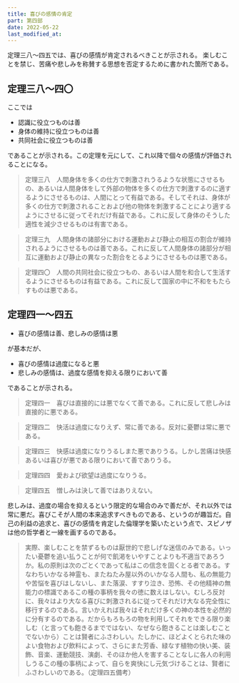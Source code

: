 ```yaml
---
title: 喜びの感情の肯定
part: 第四部
date: 2022-05-22
last_modified_at: 
---
```


定理三八～四五では、喜びの感情が肯定されるべきことが示される。
楽しむことを禁じ、苦痛や悲しみを称賛する思想を否定するために書かれた箇所である。

## 定理三八～四〇

ここでは

- 認識に役立つものは善
- 身体の維持に役立つものは善
- 共同社会に役立つものは善

であることが示される。この定理を元にして、これ以降で個々の感情が評価されることになる。

>定理三八　人間身体を多くの仕方で刺激されうるような状態にさせるもの、あるいは人間身体をして外部の物体を多くの仕方で刺激するのに適するようにさせるものは、人間にとって有益である。そしてそれは、身体が多くの仕方で刺激されることおよび他の物体を刺激することにより適するようにさせるに従ってそれだけ有益である。これに反して身体のそうした適性を減少させるものは有害である。

>定理三九　人間身体の諸部分における運動および静止の相互の割合が維持されるようにさせるものは善である。これに反して人間身体の諸部分が相互に運動および静止の異なった割合をとるようにさせるものは悪である。

>定理四〇　人間の共同社会に役立つもの、あるいは人間を和合して生活するようにさせるものは有益である。これに反して国家の中に不和をもたらすものは悪である。

## 定理四一～四五

- 喜びの感情は善、悲しみの感情は悪

が基本だが、

- 喜びの感情は過度になると悪
- 悲しみの感情は、過度な感情を抑える限りにおいて善

であることが示される。

>定理四一　喜びは直接的には悪でなくて善である。これに反して悲しみは直接的に悪である。

>定理四二　快活は過度になりえず、常に善である。反対に憂鬱は常に悪である。

>定理四三　快感は過度になりうるしまた悪でありうる。しかし苦痛は快感あるいは喜びが悪である限りにおいて善でありうる。

>定理四四　愛および欲望は過度になりうる。

>定理四五　憎しみは決して善ではありえない。

悲しみは、過度の場合を抑えるという限定的な場合のみで善だが、それ以外では常に悪だ。喜びこそが人間の本来追求すべきものである、というのが趣旨だ。自己の利益の追求と、喜びの感情を肯定した倫理学を築いたという点で、スピノザは他の哲学者と一線を画するのである。

>実際、楽しむことを禁ずるものは厭世的で悲しげな迷信のみである。いったい憂鬱を追い払うことが何で飢渇をいやすことよりも不適当であろうか。私の原則は次のごとくであって私はこの信念を固くとる者である。すなわちいかなる神霊も、またねたみ屋以外のいかなる人間も、私の無能力や苦悩を喜びはしないし、また落涙、すすり泣き、恐怖、その他精神の無能力の標識であるこの種の事柄を我々の徳に数えはしない。むしろ反対に、我々はより大なる喜びに刺激されるに従ってそれだけ大なる完全性に移行するのである。言いかえれば我々はそれだけ多くの神の本性を必然的に分有するのである。だからもろもろの物を利用してそれをできる限り楽しむ（と言っても飽きるまでではない、なぜなら飽きることは楽しむことでないから）ことは賢者にふさわしい。たしかに、ほどよくとられた味のよい食物および飲料によって、さらにまた芳香、緑なす植物の快い美、装飾、音楽、運動競技、演劇、そのほか他人を害することなしに各人の利用しうるこの種の事柄によって、自らを爽快にし元気づけることは、賢者にふさわしいのである。（定理四五備考）
